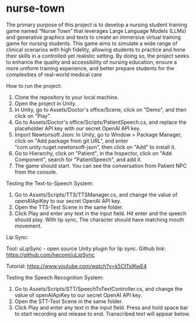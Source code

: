 # nurse-town


The primary purpose of this project is to develop a nursing student training game named “Nurse Town” that leverages Large Language Models (LLMs) and generative graphics and texts to create an immersive virtual training game for nursing students. This game aims to simulate a wide range of clinical scenarios with high fidelity, allowing students to practice and hone their skills in a controlled yet realistic setting. By doing so, the project seeks to enhance the quality and accessibility of nursing education, ensure a more uniform training experience, and better prepare students for the complexities of real-world medical care

How to run the project:

1. Clone the repository to your local machine.
2. Open the project in Unity.
3. In Unity, go to Assets/Doctor's office/Scene, click on "Demo", and then click on "Play".
4. Go to Assets/Doctor's office/Scripts/PatientSpeech.cs, and replace the placeholder API key with our secret OpenAI API key.
5. Import Newtonsoft.Json: In Unity, go to Window > Package Manager, click on "Add package from git URL", and enter "com.unity.nuget.newtonsoft-json", then click on "Add" to install it.
6. Go to Hierarchy, click on "Patient", in the Inspector, click on "Add Component", search for "PatientSpeech", and add it.
7. The game should start. You can see the conversation from Patient NPC from the console.

Testing the Text-to-Speech System:

1. Go to Assets/Scripts/TTS/TTSManager.cs, and change the value of openAIApiKey to our secret OpenAI API key.
2. Open the TTS-Test Scene in the same folder.
3. Click Play and enter any text in the input field. Hit enter and the speech should play. With lip sync, The character should have matching mouth movement.

Lip Sync:

Tool: uLipSync - open source Unity plugin for lip sync. Github link: https://github.com/hecomi/uLipSync

Tutorial: https://www.youtube.com/watch?v=k5CtTsIKwE4

Testing the Speech Recognition System:

1. Go to Assets/Scripts/STT/SpeechToTextController.cs, and change the value of openAIApiKey to our secret OpenAI API key.
2. Open the STT-Test Scene in the same folder.
3. Click Play and enter any text in the input field. Press and hold space bar to start recording and release to end. Transcribed text will appear below.
